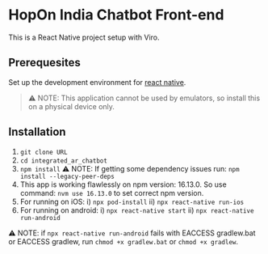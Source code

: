 # HopOn India Chatbot Front-end

This is a React Native project setup with Viro.

## Prerequesites 

Set up the development environment for [react native](https://reactnative.dev/docs/environment-setup). 

> ⚠️ NOTE: This application cannot be used by emulators, so install this on a physical device only.

## Installation

1. `git clone URL`
2. `cd integrated_ar_chatbot`
3. `npm install` ⚠️ NOTE: If getting some dependency issues run: `npm install --legacy-peer-deps`
4. This app is working flawlessly on npm version: 16.13.0. So use command: `nvm use 16.13.0` to set correct npm version.
5. For running on iOS:
  i) `npx pod-install`
  ii) `npx react-native run-ios`
6. For running on android:
  i) `npx react-native start`
  ii) `npx react-native run-android` 

⚠️ NOTE: if `npx react-native run-android` fails with EACCESS gradlew.bat or EACCESS gradlew, run `chmod +x gradlew.bat` or `chmod +x gradlew`.
